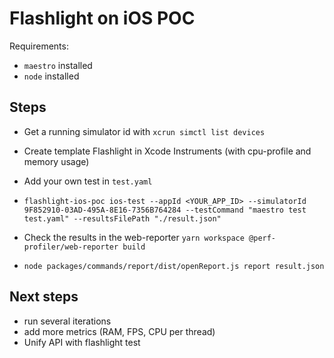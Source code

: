 # Flashlight on iOS POC

Requirements:

- `maestro` installed
- `node` installed

## Steps

- Get a running simulator id with `xcrun simctl list devices`
- Create template Flashlight in Xcode Instruments (with cpu-profile and memory usage)
- Add your own test in `test.yaml`
- `flashlight-ios-poc ios-test --appId <YOUR_APP_ID> --simulatorId 9F852910-03AD-495A-8E16-7356B764284 --testCommand "maestro test test.yaml" --resultsFilePath "./result.json"`

- Check the results in the web-reporter
  `yarn workspace @perf-profiler/web-reporter build`
- `node packages/commands/report/dist/openReport.js report result.json`

## Next steps

- run several iterations
- add more metrics (RAM, FPS, CPU per thread)
- Unify API with flashlight test
